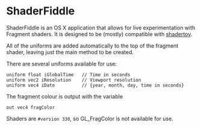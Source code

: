 ShaderFiddle
============

ShaderFiddle is an OS X application that allows for live experimentation with Fragment shaders. It is designed to be (mostly) compatible with [shadertoy](http://shadertoy.com).

All of the uniforms are added automatically to the top of the fragment shader, leaving just the main method to be created.

There are several uniforms available for use:

	uniform float iGlobalTime	// Time in seconds
	uniform vec2 iResolution	// Viewport resolution
	uniform vec4 iDate			// {year, month, day, time in seconds}

The fragment colour is output with the variable

	out vec4 fragColor

Shaders are `#version 330`, so GL_FragColor is not available for use.
